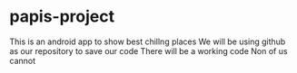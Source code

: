 # papis-project
This is an android app to show best chillng places
We will be using github as our repository to save our code
There will be a working code
Non of us cannot
